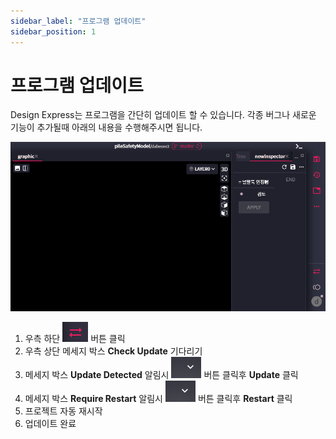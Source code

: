```yaml
---
sidebar_label: "프로그램 업데이트"
sidebar_position: 1
---
```


# 프로그램 업데이트

Design Express는 프로그램을 간단히 업데이트 할 수 있습니다.
각종 버그나 새로운 기능이 추가될때 아래의 내용을 수행해주시면 됩니다.

![update_project](/img/program/update.gif)

1. 우측 하단 ![sync_button](/img/program/syncbutton.png) 버튼 클릭
1. 우측 상단 메세지 박스 **Check Update** 기다리기
1. 메세지 박스 **Update Detected** 알림시 ![unfold_button](/img/program/unfold.png) 버튼 클릭후 **Update** 클릭
1. 메세지 박스 **Require Restart** 알림시 ![unfold_button](/img/program/unfold.png) 버튼 클릭후 **Restart** 클릭
1. 프로젝트 자동 재시작
1. 업데이트 완료

